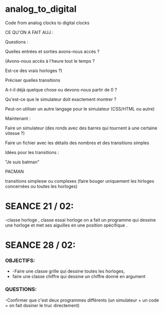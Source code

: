 # analog_to_digital
Code from analog clocks to digital clocks

CE QU'ON A FAIT AUJ :


Questions :

Quelles entrées et sorties avons-nous accès ?

(Avons-nous accès à l'heure tout le temps ?

Est-ce des vrais horloges ?)

Préciser quelles transitions

A-t-il déjà quelque chose ou devons-nous partir de 0 ?

Qu'est-ce que le simulateur doit exactement montrer ?

Peut-on utiliser un autre langage pour le simulateur (CSS/HTML ou autre)


Maintenant : 

Faire un simulateur (des ronds avec des barres qui tournent à une certaine vitesse ?)

Faire un fichier avec les détails des nombres et des transitions simples


Idées pour les transitions :

"Je suis batman"

PACMAN

transitions simplesw ou complexes (faire bouger uniquement les hirloges concernées ou toutes les horloges)




<h1>SEANCE 21 / 02: </h1>
-classe horloge , classe essai horloge 
on a fait un programme qui dessine une horloge et met ses aiguilles en une position spécifique . 


<h1>SEANCE 28 / 02: </h1>

<h3>OBJECTIFS: </h3><ul><li>-Faire une classe grille qui dessine toutes les horloges,</li>
<li> faire une classe chiffre qui dessine un chiffre donné en argument </li>
</ul>



<h3>QUESTIONS: </h3>
-Confirmer que c'est deux programmes différents (un simulateur + un code = on fait dssiner le truc directement)
